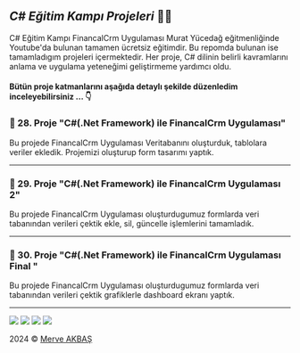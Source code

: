 ﻿## ***C# Eğitim Kampı Projeleri*** 👩‍💻

C# Eğitim Kampı FinancalCrm Uygulaması Murat Yücedağ eğitmenliğinde Youtube'da bulunan tamamen ücretsiz eğitimdir.
Bu repomda bulunan ise tamamladıgım projeleri içermektedir.
Her proje, C# dilinin belirli kavramlarını anlama ve uygulama yeteneğimi geliştirmeme yardımcı oldu.

#### Bütün proje katmanlarını aşağıda detaylı şekilde düzenledim inceleyebilirsiniz ... 👇

### 📜 28. Proje "C#(.Net Framework) ile FinancalCrm Uygulaması"
Bu projede FinancalCrm Uygulaması Veritabanını oluşturduk, tablolara veriler ekledik. Projemizi oluşturup form tasarımı yaptık.
***

### 📜 29. Proje "C#(.Net Framework) ile FinancalCrm Uygulaması 2"
Bu projede FinancalCrm Uygulaması oluşturdugumuz formlarda veri tabanından verileri çektik ekle, sil, güncelle işlemlerini tamamladık.
***

### 📜 30. Proje "C#(.Net Framework) ile FinancalCrm Uygulaması Final "
Bu projede FinancalCrm Uygulaması oluşturdugumuz formlarda veri tabanından verileri çektik grafiklerle dashboard ekranı yaptık.
***

![](https://media.licdn.com/dms/image/v2/D4D22AQHRX214I9d58Q/feedshare-shrink_1280/B4DZRg.rZMHcAk-/0/1736793831466?e=1749686400&v=beta&t=3UWNsv4-2Ht4VOvGizYLfHrhiHQqBs8c8fvKR-6UyCA)
![](https://drive.google.com/file/d/1FmcUw7tQkIdvbk4THFBtgvJPxqvWnOz3/view?usp=drive_link)
![](https://drive.google.com/file/d/1D07v8um1X_S7kdRBbk6HmtCgZSyWxDAk/view?usp=drive_link)
![](https://drive.google.com/file/d/1tDq2_UhMspliNCZE2Gs5SQk-Xgihn8UQ/view?usp=drive_link)

2024 © [Merve AKBAŞ](https://mrvakbas.com)
